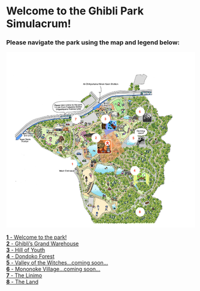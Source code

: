 # Welcome to the Ghibli Park Simulacrum!

### Please navigate the park using the map and legend below:

![Ghibli Park Map](map-ghibli.png)

[**1** - Welcome to the park!](https://github.com/mollyjones2023/ghibli-simulacrum/blob/main/1-welcome-to-the-park/welcome.md)
<br>
[**2** - Ghibli’s Grand Warehouse](https://github.com/mollyjones2023/ghibli-simulacrum/blob/main/2-ghibli-grand-warehouse/warehouse.md)
<br>
[**3** - Hill of Youth]()
<br>
[**4** - Dondoko Forest]()
<br>
[**5** - Valley of the Witches...coming soon...]()
<br>
[**6** - Mononoke Village...coming soon...]()
<br>
[**7** - The Linimo]()
<br>
[**8** - The Land]()
